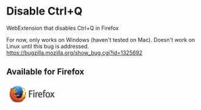 # Disable Ctrl+Q
WebExtension that disables Ctrl+Q in Firefox  
    
For now, only works on Windows (haven't tested on Mac). Doesn't work on Linux until this bug is addressed.  
https://bugzilla.mozilla.org/show_bug.cgi?id=1325692  

## Available for Firefox

[![Mozilla Add-Ons](https://raw.githubusercontent.com/loganmarchione/disable-ctrl-q/master/icon_firefox_amo.png)](https://addons.mozilla.org/en-US/firefox/addon/disable-ctrl-q/)

